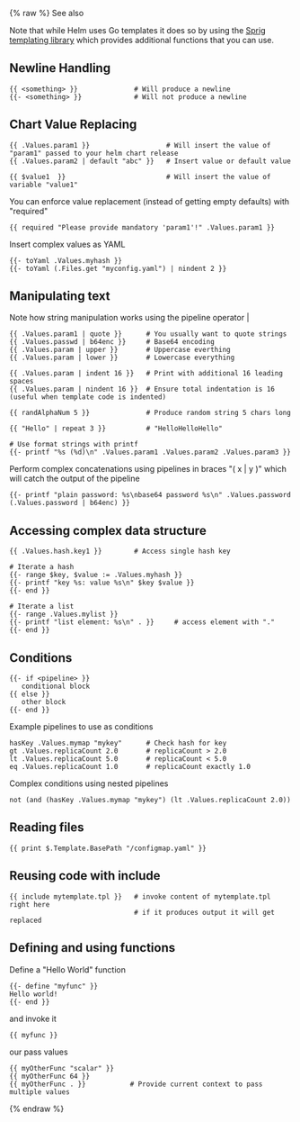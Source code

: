 {% raw %}
See also <?add topic='Helm'?> 

Note that while Helm uses Go templates it does so by using the 
[Sprig templating library](https://masterminds.github.io/sprig/) 
which provides additional functions that you can use.

## Newline Handling

    {{ <something> }}              # Will produce a newline
    {{- <something> }}             # Will not produce a newline

## Chart Value Replacing

    {{ .Values.param1 }}                   # Will insert the value of "param1" passed to your helm chart release
    {{ .Values.param2 | default "abc" }}   # Insert value or default value
    
    {{ $value1  }}                         # Will insert the value of variable "value1"

You can enforce value replacement (instead of getting empty defaults) with "required"

    {{ required "Please provide mandatory 'param1'!" .Values.param1 }}

Insert complex values as YAML

    {{- toYaml .Values.myhash }}
    {{- toYaml (.Files.get "myconfig.yaml") | nindent 2 }}

## Manipulating text

Note how string manipulation works using the pipeline operator |

    {{ .Values.param1 | quote }}      # You usually want to quote strings
    {{ .Values.passwd | b64enc }}     # Base64 encoding
    {{ .Values.param | upper }}       # Uppercase everthing
    {{ .Values.param | lower }}       # Lowercase everything
    
    {{ .Values.param | indent 16 }}   # Print with additional 16 leading spaces
    {{ .Values.param | nindent 16 }}  # Ensure total indentation is 16 (useful when template code is indented)
    
    {{ randAlphaNum 5 }}              # Produce random string 5 chars long
    
    {{ "Hello" | repeat 3 }}          # "HelloHelloHello"
    
    # Use format strings with printf
    {{- printf "%s (%d)\n" .Values.param1 .Values.param2 .Values.param3 }}

Perform complex concatenations using pipelines in braces "( x | y )" which will catch the output of the pipeline

    {{- printf "plain password: %s\nbase64 password %s\n" .Values.password (.Values.password | b64enc) }}

## Accessing complex data structure

    {{ .Values.hash.key1 }}        # Access single hash key
    
    # Iterate a hash
    {{- range $key, $value := .Values.myhash }}
    {{- printf "key %s: value %s\n" $key $value }}
    {{- end }}
    
    # Iterate a list
    {{- range .Values.mylist }}
    {{- printf "list element: %s\n" . }}     # access element with "."
    {{- end }}

## Conditions

    {{- if <pipeline> }}
       conditional block
    {{ else }}
       other block
    {{- end }}

Example pipelines to use as conditions

    hasKey .Values.mymap "mykey"      # Check hash for key
    gt .Values.replicaCount 2.0       # replicaCount > 2.0
    lt .Values.replicaCount 5.0       # replicaCount < 5.0
    eq .Values.replicaCount 1.0       # replicaCount exactly 1.0
    
Complex conditions using nested pipelines

    not (and (hasKey .Values.mymap "mykey") (lt .Values.replicaCount 2.0))

## Reading files

    {{ print $.Template.BasePath "/configmap.yaml" }}

## Reusing code with include

    {{ include mytemplate.tpl }}   # invoke content of mytemplate.tpl right here
                                   # if it produces output it will get replaced
                                   
## Defining and using functions

Define a "Hello World" function

    {{- define "myfunc" }}
    Hello world!
    {{- end }}

and invoke it

    {{ myfunc }}

our pass values

    {{ myOtherFunc "scalar" }}
    {{ myOtherFunc 64 }}
    {{ myOtherFunc . }}           # Provide current context to pass multiple values
{% endraw %}
